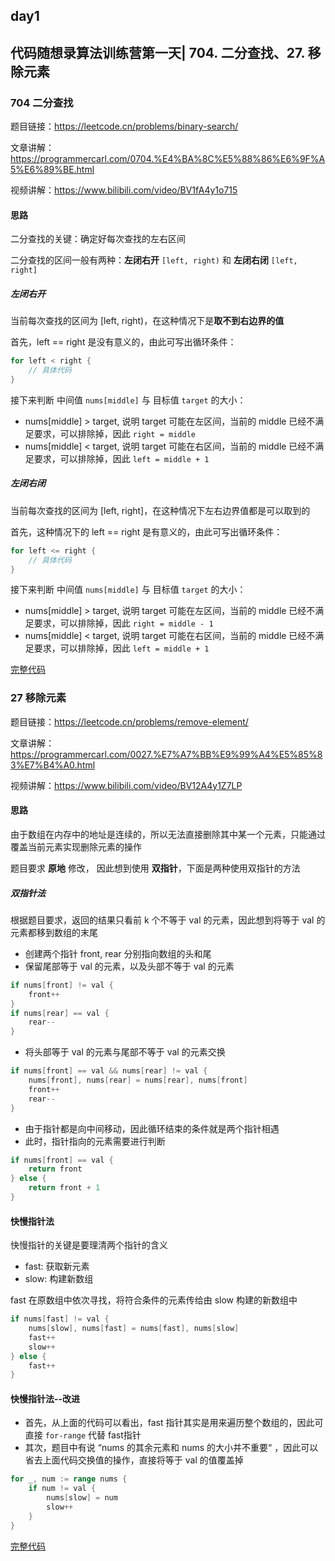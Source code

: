 ## day1

## 代码随想录算法训练营第一天| 704. 二分查找、27. 移除元素

### 704 二分查找

题目链接：https://leetcode.cn/problems/binary-search/

文章讲解：https://programmercarl.com/0704.%E4%BA%8C%E5%88%86%E6%9F%A5%E6%89%BE.html

视频讲解：https://www.bilibili.com/video/BV1fA4y1o715

#### 思路
二分查找的关键：确定好每次查找的左右区间

二分查找的区间一般有两种：**左闭右开** `[left, right)` 和 **左闭右闭** `[left, right]`

##### 左闭右开

当前每次查找的区间为 [left, right)，在这种情况下是**取不到右边界的值**

首先，left == right 是没有意义的，由此可写出循环条件：
```go
for left < right {
    // 具体代码
}
```

接下来判断 中间值 `nums[middle]` 与 目标值 `target` 的大小：

- nums[middle] > target, 说明 target 可能在左区间，当前的 middle 已经不满足要求，可以排除掉，因此 `right = middle`
- nums[middle] < target, 说明 target 可能在右区间，当前的 middle 已经不满足要求，可以排除掉，因此 `left = middle + 1`

##### 左闭右闭

当前每次查找的区间为 [left, right]，在这种情况下左右边界值都是可以取到的

首先，这种情况下的 left == right 是有意义的，由此可写出循环条件：
```go
for left <= right {
    // 具体代码
}
```

接下来判断 中间值 `nums[middle]` 与 目标值 `target` 的大小：

- nums[middle] > target, 说明 target 可能在左区间，当前的 middle 已经不满足要求，可以排除掉，因此 `right = middle - 1`
- nums[middle] < target, 说明 target 可能在右区间，当前的 middle 已经不满足要求，可以排除掉，因此 `left = middle + 1`

[完整代码](https://github.com/hd2yao/leetcode/tree/master/training/day1/0704_binary_search.go)

### 27 移除元素
    
题目链接：https://leetcode.cn/problems/remove-element/

文章讲解：https://programmercarl.com/0027.%E7%A7%BB%E9%99%A4%E5%85%83%E7%B4%A0.html

视频讲解：https://www.bilibili.com/video/BV12A4y1Z7LP

#### 思路
由于数组在内存中的地址是连续的，所以无法直接删除其中某一个元素，只能通过覆盖当前元素实现删除元素的操作

题目要求 **原地** 修改， 因此想到使用 **双指针**，下面是两种使用双指针的方法

##### 双指针法
根据题目要求，返回的结果只看前 k 个不等于 val 的元素，因此想到将等于 val 的元素都移到数组的末尾

- 创建两个指针 front, rear 分别指向数组的头和尾
- 保留尾部等于 val 的元素，以及头部不等于 val 的元素
```go
if nums[front] != val {
    front++
}
if nums[rear] == val {
    rear--
}
```
- 将头部等于 val 的元素与尾部不等于 val 的元素交换
```go
if nums[front] == val && nums[rear] != val {
    nums[front], nums[rear] = nums[rear], nums[front]
    front++
    rear--
}
```
- 由于指针都是向中间移动，因此循环结束的条件就是两个指针相遇
- 此时，指针指向的元素需要进行判断
```go
if nums[front] == val {
    return front
} else {
    return front + 1
}
```

#### 快慢指针法
快慢指针的关键是要理清两个指针的含义
- fast: 获取新元素
- slow: 构建新数组

fast 在原数组中依次寻找，将符合条件的元素传给由 slow 构建的新数组中

```go
if nums[fast] != val {
    nums[slow], nums[fast] = nums[fast], nums[slow]
    fast++
    slow++
} else {
    fast++
}
```

#### 快慢指针法--改进
- 首先，从上面的代码可以看出，fast 指针其实是用来遍历整个数组的，因此可直接 `for-range` 代替 fast指针
- 其次，题目中有说 “nums 的其余元素和 nums 的大小并不重要“ ，因此可以省去上面代码交换值的操作，直接将等于 val 的值覆盖掉
```go
for _, num := range nums {
    if num != val {
        nums[slow] = num
        slow++
    }
}
```

[完整代码](https://github.com/hd2yao/leetcode/tree/master/training/day1/0027_remove_element.go)